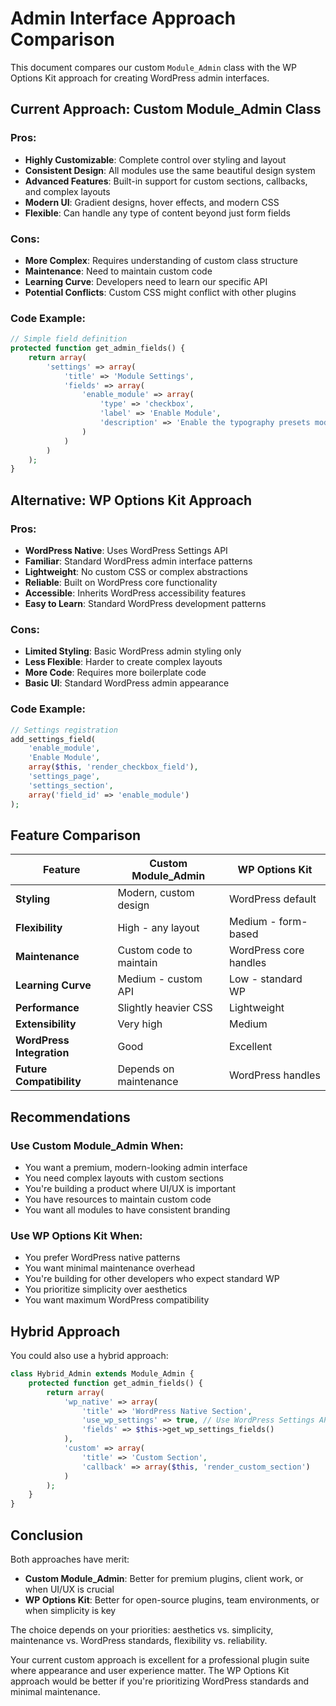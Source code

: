 # Admin Interface Approach Comparison

This document compares our custom `Module_Admin` class with the WP Options Kit approach for creating WordPress admin interfaces.

## Current Approach: Custom Module_Admin Class

### Pros:
- **Highly Customizable**: Complete control over styling and layout
- **Consistent Design**: All modules use the same beautiful design system
- **Advanced Features**: Built-in support for custom sections, callbacks, and complex layouts
- **Modern UI**: Gradient designs, hover effects, and modern CSS
- **Flexible**: Can handle any type of content beyond just form fields

### Cons:
- **More Complex**: Requires understanding of custom class structure
- **Maintenance**: Need to maintain custom code
- **Learning Curve**: Developers need to learn our specific API
- **Potential Conflicts**: Custom CSS might conflict with other plugins

### Code Example:
```php
// Simple field definition
protected function get_admin_fields() {
    return array(
        'settings' => array(
            'title' => 'Module Settings',
            'fields' => array(
                'enable_module' => array(
                    'type' => 'checkbox',
                    'label' => 'Enable Module',
                    'description' => 'Enable the typography presets module'
                )
            )
        )
    );
}
```

## Alternative: WP Options Kit Approach

### Pros:
- **WordPress Native**: Uses WordPress Settings API
- **Familiar**: Standard WordPress admin interface patterns
- **Lightweight**: No custom CSS or complex abstractions
- **Reliable**: Built on WordPress core functionality
- **Accessible**: Inherits WordPress accessibility features
- **Easy to Learn**: Standard WordPress development patterns

### Cons:
- **Limited Styling**: Basic WordPress admin styling only
- **Less Flexible**: Harder to create complex layouts
- **More Code**: Requires more boilerplate code
- **Basic UI**: Standard WordPress admin appearance

### Code Example:
```php
// Settings registration
add_settings_field(
    'enable_module',
    'Enable Module',
    array($this, 'render_checkbox_field'),
    'settings_page',
    'settings_section',
    array('field_id' => 'enable_module')
);
```

## Feature Comparison

| Feature | Custom Module_Admin | WP Options Kit |
|---------|-------------------|-----------------|
| **Styling** | Modern, custom design | WordPress default |
| **Flexibility** | High - any layout | Medium - form-based |
| **Maintenance** | Custom code to maintain | WordPress core handles |
| **Learning Curve** | Medium - custom API | Low - standard WP |
| **Performance** | Slightly heavier CSS | Lightweight |
| **Extensibility** | Very high | Medium |
| **WordPress Integration** | Good | Excellent |
| **Future Compatibility** | Depends on maintenance | WordPress handles |

## Recommendations

### Use Custom Module_Admin When:
- You want a premium, modern-looking admin interface
- You need complex layouts with custom sections
- You're building a product where UI/UX is important
- You have resources to maintain custom code
- You want all modules to have consistent branding

### Use WP Options Kit When:
- You prefer WordPress native patterns
- You want minimal maintenance overhead
- You're building for other developers who expect standard WP
- You prioritize simplicity over aesthetics
- You want maximum WordPress compatibility

## Hybrid Approach

You could also use a hybrid approach:

```php
class Hybrid_Admin extends Module_Admin {
    protected function get_admin_fields() {
        return array(
            'wp_native' => array(
                'title' => 'WordPress Native Section',
                'use_wp_settings' => true, // Use WordPress Settings API
                'fields' => $this->get_wp_settings_fields()
            ),
            'custom' => array(
                'title' => 'Custom Section',
                'callback' => array($this, 'render_custom_section')
            )
        );
    }
}
```

## Conclusion

Both approaches have merit:

- **Custom Module_Admin**: Better for premium plugins, client work, or when UI/UX is crucial
- **WP Options Kit**: Better for open-source plugins, team environments, or when simplicity is key

The choice depends on your priorities: aesthetics vs. simplicity, maintenance vs. WordPress standards, flexibility vs. reliability.

Your current custom approach is excellent for a professional plugin suite where appearance and user experience matter. The WP Options Kit approach would be better if you're prioritizing WordPress standards and minimal maintenance.